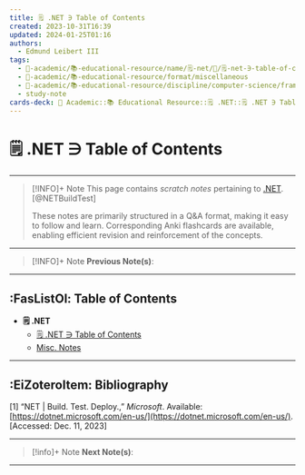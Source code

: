 ```yaml
---
title: 🗒️ .NET ∋ Table of Contents
created: 2023-10-31T16:39
updated: 2024-01-25T01:16
authors:
  - Edmund Leibert III
tags:
  - 🔴-academic/📚-educational-resource/name/🗒️-net/🔖/🗒️-net-∋-table-of-contents
  - 🔴-academic/📚-educational-resource/format/miscellaneous
  - 🔴-academic/📚-educational-resource/discipline/computer-science/framework/net
  - study-note
cards-deck: 🔴 Academic::📚 Educational Resource::🗒️ .NET::🗒️ .NET ∋ Table of Contents
---
```


# 🗒️ .NET ∋ Table of Contents

---

> [!INFO]+ Note 
> This page contains *scratch notes* pertaining to [.NET](https://dotnet.microsoft.com/en-us/). [@NETBuildTest]
> 
> These notes are primarily structured in a Q&A format, making it easy to follow and learn. Corresponding Anki flashcards are available, enabling efficient revision and reinforcement of the concepts.

---

> [!INFO]+ Note
> **Previous Note(s)**:
>  

---

## :FasListOl: Table of Contents

- **🗒️ .NET**
	- [🗒️ .NET ∋ Table of Contents](the-vault/src/🔴%20Academic/📚%20Educational%20Resources/🗒️%20.NET/🗒️%20.NET%20∋%20Table%20of%20Contents.md)
	- [Misc. Notes](the-vault/src/🔴%20Academic/📚%20Educational%20Resources/🗒️%20.NET/Misc.%20Notes.md)

---

## :EiZoteroItem: Bibliography

\[1\]
“NET | Build. Test. Deploy.,” _Microsoft_. Available: [https://dotnet.microsoft.com/en-us/](https://dotnet.microsoft.com/en-us/). [Accessed: Dec. 11, 2023]

---

> [!info]+ Note
> **Next Note(s)**:
>  

---
